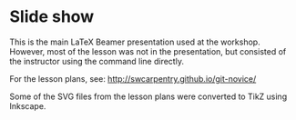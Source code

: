 # Slide show

This is the main LaTeX Beamer presentation used at the workshop. However, most of the lesson was not in the presentation, but consisted of the instructor using the command line directly.

For the lesson plans, see: <http://swcarpentry.github.io/git-novice/>

Some of the SVG files from the lesson plans were converted to TikZ using Inkscape. 

